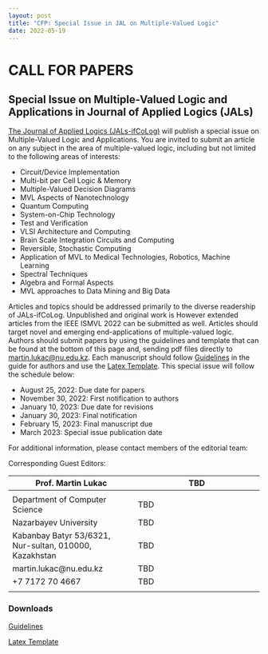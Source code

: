 ```yaml
---
layout: post
title: "CFP: Special Issue in JAL on Multiple-Valued Logic"
date: 2022-05-19
---
```



<h1>CALL FOR PAPERS</h1>

<h2>Special Issue on Multiple-Valued Logic and Applications in Journal of Applied Logics  (JALs)</h2>

[The Journal of Applied Logics (JALs-ifCoLog)](https://www.collegepublications.co.uk/ifcolog/) will publish a special issue on Multiple-Valued Logic and Applications. You are invited to submit an article on any subject in the area of multiple-valued logic, including but not limited to the following areas of interests:

- Circuit/Device Implementation    
- Multi-bit per Cell Logic & Memory
- Multiple-Valued Decision Diagrams
- MVL Aspects of Nanotechnology
- Quantum Computing
- System-on-Chip Technology
- Test and Verification
- VLSI Architecture and Computing
- Brain Scale Integration Circuits and Computing
- Reversible, Stochastic Computing
- Application of MVL to Medical Technologies, Robotics, Machine Learning
- Spectral Techniques
- Algebra and Formal Aspects
- MVL approaches to Data Mining and Big Data

Articles and topics should be addressed primarily to the diverse readership of JALs-ifCoLog. Unpublished and original work is However extended articles from the IEEE ISMVL 2022 can be submitted as well. Articles should target novel and emerging end-applications of multiple-valued logic. Authors should submit papers by using the guidelines and template that can be found at the bottom of this page and, sending pdf files directly to martin.lukac@nu.edu.kz. Each manuscript should follow [Guidelines](/docs/GuideForAuthors.pdf) in the guide for authors and use the [Latex Template](/docs/myifcolog.cls). This special issue will follow the schedule below:


- August 25, 2022: Due date for papers 
- November 30, 2022: First notification to authors
- January 10, 2023: Due date for revisions
- January 30, 2023: Final notification
- February 15, 2023: Final manuscript due
- March 2023: Special issue publication date 


For additional information, please contact members of the editorial team:

Corresponding Guest Editors:

<table>
<colgroup>
<col width="50%" />
<col width="50%" />
</colgroup>
<thead>
<tr class="header">
<th>Prof. Martin Lukac</th>
<th>TBD</th>
</tr>
</thead>
<tbody>
<tr>
<td markdown="span"></td>
<td markdown="span"></td>
</tr>
<tr>
<td markdown="span">Department of Computer Science</td>
<td markdown="span">TBD</td>
</tr>
<tr>
<td markdown="span">Nazarbayev University</td>
<td markdown="span">TBD</td>
</tr>
<tr>
<td markdown="span">Kabanbay Batyr 53/6321, Nur-sultan, 010000, Kazakhstan</td>
<td markdown="span">TBD</td>
</tr>
<tr>
<td markdown="span">martin.lukac@nu.edu.kz</td>
<td markdown="span">TBD</td>
</tr>
<tr>
<td markdown="span">+7 7172 70 4667</td>
<td markdown="span">TBD</td>
</tr>
<tr>
<td markdown="span"></td>
<td markdown="span"></td>
</tr>
</tbody>
</table>

<h3> Downloads</h3>



[Guidelines](/docs/GuideForAuthors.pdf)

[Latex Template](/docs/myifcolog.cls)
